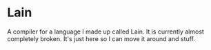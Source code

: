 # Lain
A compiler for a language I made up called Lain. It is currently almost completely broken. It's just here so I can move it around and stuff.
